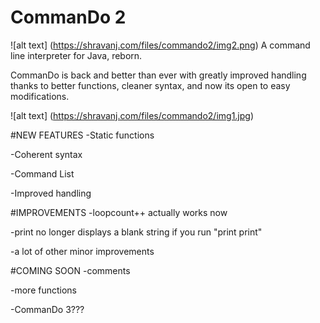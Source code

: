 # CommanDo 2
![alt text] (https://shravanj.com/files/commando2/img2.png)
A command line interpreter for Java, reborn.

CommanDo is back and better than ever with greatly improved handling thanks to better functions, cleaner syntax, and now its open to easy modifications.

![alt text] (https://shravanj.com/files/commando2/img1.jpg)

#NEW FEATURES
-Static functions

-Coherent syntax

-Command List

-Improved handling


#IMPROVEMENTS
-loopcount++ actually works now

-print no longer displays a blank string if you run "print print"

-a lot of other minor improvements

#COMING SOON
-comments

-more functions

-CommanDo 3???






